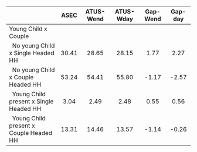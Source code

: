 
|                      |         ASEC |    ATUS-Wend |    ATUS-Wday |     Gap-Wend |      Gap-day |
| -------------------- | :----------: | :----------: | :----------: | :----------: | :----------: |
| Young Child x Couple |              |              |              |              |              |
| &nbsp;&nbsp;No young Child x Single Headed HH |        30.41 |        28.65 |        28.15 |         1.77 |         2.27 |
| &nbsp;&nbsp;No young Child x Couple Headed HH |        53.24 |        54.41 |        55.80 |        -1.17 |        -2.57 |
| &nbsp;&nbsp;Young Child present x Single Headed HH |         3.04 |         2.49 |         2.48 |         0.55 |         0.56 |
| &nbsp;&nbsp;Young Child present x Couple Headed HH |        13.31 |        14.46 |        13.57 |        -1.14 |        -0.26 |

